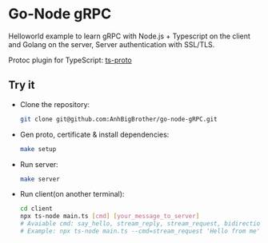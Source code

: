 # Go-Node gRPC

Helloworld example to learn gRPC with Node.js + Typescript on the client and Golang on the server, Server authentication with SSL/TLS.

Protoc plugin for TypeScript: [ts-proto](https://www.npmjs.com/package/ts-proto)

## Try it

- Clone the repository:

  ```bash
  git clone git@github.com:AnhBigBrother/go-node-gRPC.git
  ```

- Gen proto, certificate & install dependencies:

  ```bash
  make setup
  ```

- Run server:

  ```bash
  make server
  ```

- Run client(on another terminal):

  ```bash
  cd client
  npx ts-node main.ts [cmd] [your_message_to_server] 
  # Avaiable cmd: say_hello, stream_reply, stream_request, bidirection_stream
  # Example: npx ts-node main.ts --cmd=stream_request 'Hello from me'
  ```
